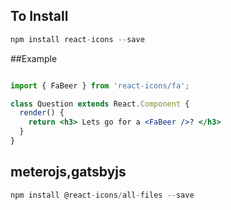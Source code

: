 ## To Install
```jsx
npm install react-icons --save
```
##Example

```jsx

import { FaBeer } from 'react-icons/fa';

class Question extends React.Component {
  render() {
    return <h3> Lets go for a <FaBeer />? </h3>
  }
}
```
## meterojs,gatsbyjs

```jsx
npm install @react-icons/all-files --save
```
